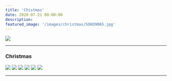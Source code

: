 ```yaml
---
title: 'Chistmas'
date: 2020-07-21 00:00:00
description:
featured_image: '/images/christmas/SOKO9065.jpg'
---
```


![](/images/christmas/SOKO9065.jpg)

---

### Christmas

<div class="gallery" data-columns="3">
	<img src="/images/christmas/1F5A0681.jpg">
	<img src="/images/christmas/1F5A0695.jpg">
	<img src="/images/christmas/FinleySledSign.jpg">
	<img src="/images/christmas/Finleywalking.jpg">
	<img src="/images/christmas/Kennedys2a.jpg">
	<img src="/images/christmas/Kennedys3.jpg">
</div>


---

